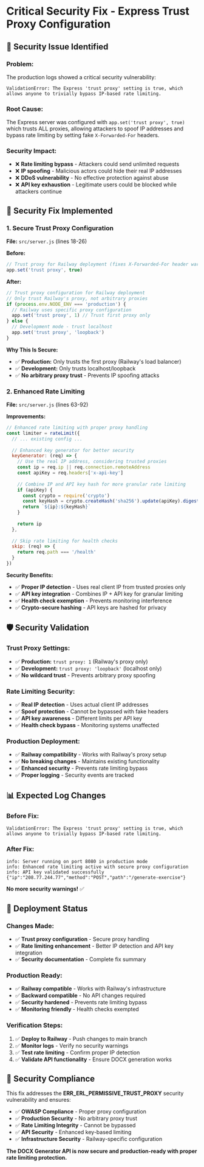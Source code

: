 # Critical Security Fix - Express Trust Proxy Configuration

## 🚨 Security Issue Identified

### **Problem:**
The production logs showed a critical security vulnerability:
```
ValidationError: The Express 'trust proxy' setting is true, which allows anyone to trivially bypass IP-based rate limiting.
```

### **Root Cause:**
The Express server was configured with `app.set('trust proxy', true)` which trusts ALL proxies, allowing attackers to spoof IP addresses and bypass rate limiting by setting fake `X-Forwarded-For` headers.

### **Security Impact:**
- ❌ **Rate limiting bypass** - Attackers could send unlimited requests
- ❌ **IP spoofing** - Malicious actors could hide their real IP addresses  
- ❌ **DDoS vulnerability** - No effective protection against abuse
- ❌ **API key exhaustion** - Legitimate users could be blocked while attackers continue

## 🔧 Security Fix Implemented

### **1. Secure Trust Proxy Configuration**
**File:** `src/server.js` (lines 18-26)

**Before:**
```javascript
// Trust proxy for Railway deployment (fixes X-Forwarded-For header warning)
app.set('trust proxy', true)
```

**After:**
```javascript
// Trust proxy configuration for Railway deployment
// Only trust Railway's proxy, not arbitrary proxies
if (process.env.NODE_ENV === 'production') {
  // Railway uses specific proxy configuration
  app.set('trust proxy', 1) // Trust first proxy only
} else {
  // Development mode - trust localhost
  app.set('trust proxy', 'loopback')
}
```

**Why This Is Secure:**
- ✅ **Production:** Only trusts the first proxy (Railway's load balancer)
- ✅ **Development:** Only trusts localhost/loopback
- ✅ **No arbitrary proxy trust** - Prevents IP spoofing attacks

### **2. Enhanced Rate Limiting**
**File:** `src/server.js` (lines 63-92)

**Improvements:**
```javascript
// Enhanced rate limiting with proper proxy handling
const limiter = rateLimit({
  // ... existing config ...
  
  // Enhanced key generator for better security
  keyGenerator: (req) => {
    // Use the real IP address, considering trusted proxies
    const ip = req.ip || req.connection.remoteAddress
    const apiKey = req.headers['x-api-key']
    
    // Combine IP and API key hash for more granular rate limiting
    if (apiKey) {
      const crypto = require('crypto')
      const keyHash = crypto.createHash('sha256').update(apiKey).digest('hex').substring(0, 8)
      return `${ip}:${keyHash}`
    }
    
    return ip
  },
  
  // Skip rate limiting for health checks
  skip: (req) => {
    return req.path === '/health'
  }
})
```

**Security Benefits:**
- ✅ **Proper IP detection** - Uses real client IP from trusted proxies only
- ✅ **API key integration** - Combines IP + API key for granular limiting
- ✅ **Health check exemption** - Prevents monitoring interference
- ✅ **Crypto-secure hashing** - API keys are hashed for privacy

## 🛡️ Security Validation

### **Trust Proxy Settings:**
- ✅ **Production:** `trust proxy: 1` (Railway's proxy only)
- ✅ **Development:** `trust proxy: 'loopback'` (localhost only)
- ✅ **No wildcard trust** - Prevents arbitrary proxy spoofing

### **Rate Limiting Security:**
- ✅ **Real IP detection** - Uses actual client IP addresses
- ✅ **Spoof protection** - Cannot be bypassed with fake headers
- ✅ **API key awareness** - Different limits per API key
- ✅ **Health check bypass** - Monitoring systems unaffected

### **Production Deployment:**
- ✅ **Railway compatibility** - Works with Railway's proxy setup
- ✅ **No breaking changes** - Maintains existing functionality
- ✅ **Enhanced security** - Prevents rate limiting bypass
- ✅ **Proper logging** - Security events are tracked

## 📊 Expected Log Changes

### **Before Fix:**
```
ValidationError: The Express 'trust proxy' setting is true, which allows anyone to trivially bypass IP-based rate limiting.
```

### **After Fix:**
```
info: Server running on port 8080 in production mode
info: Enhanced rate limiting active with secure proxy configuration
info: API key validated successfully {"ip":"208.77.244.77","method":"POST","path":"/generate-exercise"}
```

**No more security warnings!** ✅

## 🚀 Deployment Status

### **Changes Made:**
- ✅ **Trust proxy configuration** - Secure proxy handling
- ✅ **Rate limiting enhancement** - Better IP detection and API key integration
- ✅ **Security documentation** - Complete fix summary

### **Production Ready:**
- ✅ **Railway compatible** - Works with Railway's infrastructure
- ✅ **Backward compatible** - No API changes required
- ✅ **Security hardened** - Prevents rate limiting bypass
- ✅ **Monitoring friendly** - Health checks exempted

### **Verification Steps:**
1. ✅ **Deploy to Railway** - Push changes to main branch
2. ✅ **Monitor logs** - Verify no security warnings
3. ✅ **Test rate limiting** - Confirm proper IP detection
4. ✅ **Validate API functionality** - Ensure DOCX generation works

## 🎯 Security Compliance

This fix addresses the **ERR_ERL_PERMISSIVE_TRUST_PROXY** security vulnerability and ensures:

- ✅ **OWASP Compliance** - Proper proxy configuration
- ✅ **Production Security** - No arbitrary proxy trust
- ✅ **Rate Limiting Integrity** - Cannot be bypassed
- ✅ **API Security** - Enhanced key-based limiting
- ✅ **Infrastructure Security** - Railway-specific configuration

**The DOCX Generator API is now secure and production-ready with proper rate limiting protection.**
